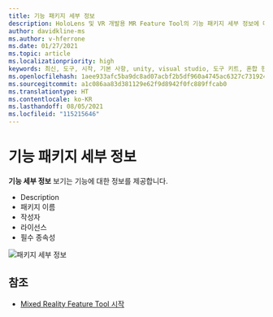 ```yaml
---
title: 기능 패키지 세부 정보
description: HoloLens 및 VR 개발용 MR Feature Tool의 기능 패키지 세부 정보에 대해 알아봅니다.
author: davidkline-ms
ms.author: v-hferrone
ms.date: 01/27/2021
ms.topic: article
ms.localizationpriority: high
keywords: 최신, 도구, 시작, 기본 사항, unity, visual studio, 도구 키트, 혼합 현실 헤드셋, windows mixed reality 헤드셋, 가상 현실 헤드셋, 설치, Windows, HoloLens, 에뮬레이터, unreal, openxr
ms.openlocfilehash: 1aee933afc5ba9dc8ad07acbf2b5df960a4745ac6327c731924673a34ae9ae1a
ms.sourcegitcommit: a1c086aa83d381129e62f9d8942f0fc889ffcab0
ms.translationtype: HT
ms.contentlocale: ko-KR
ms.lasthandoff: 08/05/2021
ms.locfileid: "115215646"
---
```

# <a name="feature-package-details"></a>기능 패키지 세부 정보

**기능 세부 정보** 보기는 기능에 대한 정보를 제공합니다. 
* Description
* 패키지 이름
* 작성자 
* 라이선스
* 필수 종속성

![패키지 세부 정보](images/FeatureToolFeatureDetails.png)

## <a name="see-also"></a>참조

- [Mixed Reality Feature Tool 시작](welcome-to-mr-feature-tool.md)
